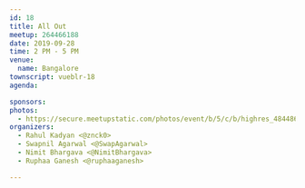 ```yaml
---
id: 18
title: All Out
meetup: 264466188
date: 2019-09-28
time: 2 PM - 5 PM
venue:
  name: Bangalore
townscript: vueblr-18
agenda:

sponsors:
photos:
  - https://secure.meetupstatic.com/photos/event/b/5/c/b/highres_484486539.jpeg
organizers:
  - Rahul Kadyan <@znck0>
  - Swapnil Agarwal <@SwapAgarwal>
  - Nimit Bhargava <@NimitBhargava>
  - Ruphaa Ganesh <@ruphaaganesh>

---
```


<EventPage />
